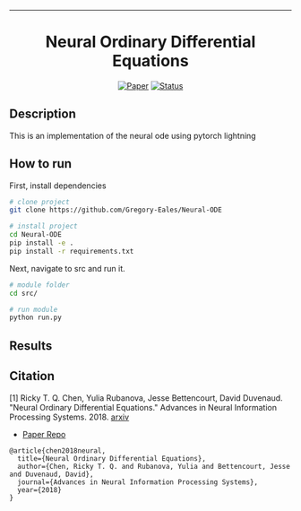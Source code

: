 ---   
<div align="center">    
 
# Neural Ordinary Differential Equations  

[![Paper](https://img.shields.io/badge/Paper-1806.07366-red.svg)](https://arxiv.org/pdf/1806.07366.pdf)
[![Status](https://img.shields.io/badge/Status-Incomplete-red.svg)]()

<!--  
Conference   
-->   
</div>
 
## Description   
This is an implementation of the neural ode using pytorch lightning

## How to run   
First, install dependencies   
```bash
# clone project   
git clone https://github.com/Gregory-Eales/Neural-ODE   

# install project   
cd Neural-ODE
pip install -e .   
pip install -r requirements.txt
 ```   
 Next, navigate to src and run it.   
 ```bash
# module folder
cd src/    

# run module   
python run.py    
```

## Results   


## Citation

[1] Ricky T. Q. Chen, Yulia Rubanova, Jesse Bettencourt, David Duvenaud. "Neural Ordinary Differential Equations." Advances in Neural Information Processing Systems. 2018. [arxiv](https://arxiv.org/pdf/1806.07366.pdf)

- [Paper Repo](https://github.com/lye0618/torchdiffeq)

```
@article{chen2018neural,
  title={Neural Ordinary Differential Equations},
  author={Chen, Ricky T. Q. and Rubanova, Yulia and Bettencourt, Jesse and Duvenaud, David},
  journal={Advances in Neural Information Processing Systems},
  year={2018}
}
```   
